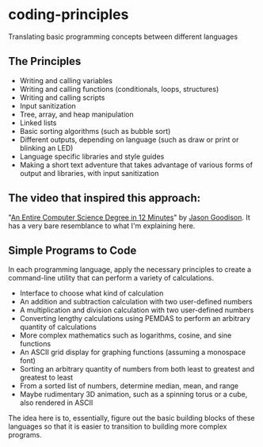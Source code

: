 <h1>coding-principles</h1>

Translating basic programming concepts between different languages

<h2>The Principles</h2>

* Writing and calling variables
* Writing and calling functions (conditionals, loops, structures)
* Writing and calling scripts
* Input sanitization
* Tree, array, and heap manipulation
* Linked lists
* Basic sorting algorithms (such as bubble sort)
* Different outputs, depending on language (such as draw or print or blinking an LED)
* Language specific libraries and style guides
* Making a short text adventure that takes advantage of various forms of output and libraries, with input sanitization

<h2>The video that inspired this approach:</h2>

"[An Entire Computer Science Degree in 12 Minutes](https://www.youtube.com/watch?v=EJiVWoFk8GA)" by [Jason Goodison](https://www.youtube.com/@JasonGoodison). It has a very bare resemblance to what I'm explaining here.

<h2>Simple Programs to Code</h2>

In each programming language, apply the necessary principles to create a command-line utility that can perform a variety of calculations.

* Interface to choose what kind of calculation
* An addition and subtraction calculation with two user-defined numbers
* A multiplication and division calculation with two user-defined numbers
* Converting lengthy calculations using PEMDAS to perform an arbitrary quantity of calculations
* More complex mathematics such as logarithms, cosine, and sine functions
* An ASCII grid display for graphing functions (assuming a monospace font)
* Sorting an arbitrary quantity of numbers from both least to greatest and greatest to least
* From a sorted list of numbers, determine median, mean, and range
* Maybe rudimentary 3D animation, such as a spinning torus or a cube, also rendered in ASCII

The idea here is to, essentially, figure out the basic building blocks of these languages so that it is easier to transition to building more complex programs.
